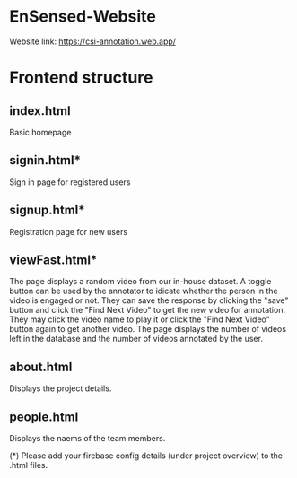 # EnSensed-Website
Website link: https://csi-annotation.web.app/


# Frontend structure


## index.html
Basic homepage
## signin.html*
Sign in page for registered users 
## signup.html*
Registration page for new users 
## viewFast.html*
The page displays a random video from our in-house dataset. A toggle button can be used by the annotator to idicate whether the person in the video is engaged or not. They can save the response by clicking the "save" button and click the "Find Next Video" to get the new video for annotation. They may click the video name to play it or click the "Find Next Video" button again to get another video.  The page displays the number of videos left in the database and the number of videos annotated by the user.
## about.html
Displays the project details.
## people.html
Displays the naems of the team members.


(*) Please add your firebase config details (under project overview) to the .html files. 



